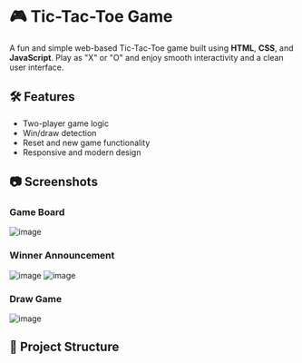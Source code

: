 # 🎮 Tic-Tac-Toe Game

A fun and simple web-based Tic-Tac-Toe game built using **HTML**, **CSS**, and **JavaScript**. Play as "X" or "O" and enjoy smooth interactivity and a clean user interface.


## 🛠️ Features

- Two-player game logic
- Win/draw detection
- Reset and new game functionality
- Responsive and modern design

## 📷 Screenshots

### Game Board

![image](https://github.com/user-attachments/assets/7efdde33-44bc-493d-8ce5-31a0d5e1377e)

### Winner Announcement
![image](https://github.com/user-attachments/assets/ea3912f2-828e-4d3a-b01d-6a237f66fe6e)
![image](https://github.com/user-attachments/assets/14b9e276-a2f8-4ded-b005-8b7405e9d5fd)


### Draw Game

![image](https://github.com/user-attachments/assets/f08b48d8-ac21-4133-a548-832441df15db)

## 📁 Project Structure

